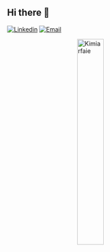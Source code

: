 ## Hi there 👋

[![Linkedin](https://img.shields.io/badge/-LinkedIn-blue?style=flat&logo=Linkedin&logoColor=white)](https://www.linkedin.com/in/kimia-arfaie/)
[![Email](https://img.shields.io/badge/-Gmail-c14438?style=flat&logo=Gmail&logoColor=white)](mailto:seyedeka@stud.ntnu.no)


<img width="35%" src="https://github-readme-stats.vercel.app/api/top-langs?username=Kimiarfaie&show_icons=true&locale=en&layout=compact" alt="Kimiarfaie" style="display: block; margin: auto;" />

